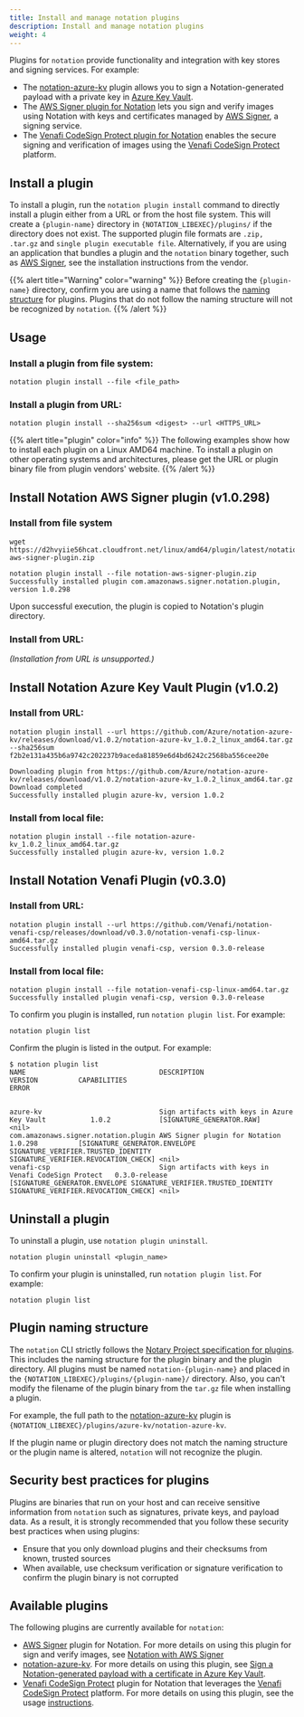 ```yaml
---
title: Install and manage notation plugins
description: Install and manage notation plugins
weight: 4
---
```


Plugins for `notation` provide functionality and integration with key stores and signing services. For example:
- The [notation-azure-kv](https://github.com/Azure/notation-azure-kv) plugin allows you to sign a Notation-generated payload with a private key in [Azure Key Vault](https://learn.microsoft.com/en-us/azure/key-vault/general/overview?wt.mc_id=azurelearn_inproduct_oss_notaryproject).
- The [AWS Signer plugin for Notation](https://docs.aws.amazon.com/signer/latest/developerguide/image-signing-prerequisites.html) lets you sign and verify images using Notation with keys and certificates managed by [AWS Signer](https://docs.aws.amazon.com/signer/latest/developerguide/Welcome.html), a signing service.
- The [Venafi CodeSign Protect plugin for Notation](https://github.com/Venafi/notation-venafi-csp) enables the secure signing and verification of images using the [Venafi CodeSign Protect](https://venafi.com/codesign-protect/) platform.

## Install a plugin

To install a plugin, run the `notation plugin install` command to directly install a plugin either from a URL or from the host file system. This will create a `{plugin-name}` directory in `{NOTATION_LIBEXEC}/plugins/` if the directory does not exist. The supported plugin file formats are `.zip, .tar.gz` and `single plugin executable file`. Alternatively, if you are using an application that bundles a plugin and the `notation` binary together, such as [AWS Signer](https://docs.aws.amazon.com/signer/latest/developerguide/image-signing-prerequisites.html), see the installation instructions from the vendor.

{{% alert title="Warning" color="warning" %}}
Before creating the `{plugin-name}` directory, confirm you are using a name that follows the [naming structure](#plugin-naming-structure) for plugins. Plugins that do not follow the naming structure will not be recognized by `notation`.
{{% /alert %}}

## Usage

### Install a plugin from file system:

`notation plugin install --file <file_path>`

### Install a plugin from URL: 

`notation plugin install --sha256sum <digest> --url <HTTPS_URL>`

{{% alert title="plugin" color="info" %}}
The following examples show how to install each plugin on a Linux AMD64 machine. To install a plugin on other operating systems and architectures, please get the URL or plugin binary file from plugin vendors' website.
{{% /alert %}}

## Install Notation AWS Signer plugin (v1.0.298)

### Install from file system

```console
wget https://d2hvyiie56hcat.cloudfront.net/linux/amd64/plugin/latest/notation-aws-signer-plugin.zip

notation plugin install --file notation-aws-signer-plugin.zip
Successfully installed plugin com.amazonaws.signer.notation.plugin, version 1.0.298
```
Upon successful execution, the plugin is copied to Notation's plugin directory.

### Install from URL:
*(Installation from URL is unsupported.)*

## Install Notation Azure Key Vault Plugin (v1.0.2)

### Install from URL:

```console
notation plugin install --url https://github.com/Azure/notation-azure-kv/releases/download/v1.0.2/notation-azure-kv_1.0.2_linux_amd64.tar.gz --sha256sum f2b2e131a435b6a9742c202237b9aceda81859e6d4bd6242c2568ba556cee20e

Downloading plugin from https://github.com/Azure/notation-azure-kv/releases/download/v1.0.2/notation-azure-kv_1.0.2_linux_amd64.tar.gz
Download completed
Successfully installed plugin azure-kv, version 1.0.2
```

### Install from local file:

```console
notation plugin install --file notation-azure-kv_1.0.2_linux_amd64.tar.gz
Successfully installed plugin azure-kv, version 1.0.2
```

## Install Notation Venafi Plugin (v0.3.0)

### Install from URL:

```console
notation plugin install --url https://github.com/Venafi/notation-venafi-csp/releases/download/v0.3.0/notation-venafi-csp-linux-amd64.tar.gz 
Successfully installed plugin venafi-csp, version 0.3.0-release
```

### Install from local file:

```console
notation plugin install --file notation-venafi-csp-linux-amd64.tar.gz
Successfully installed plugin venafi-csp, version 0.3.0-release
```

To confirm you plugin is installed, run `notation plugin list`. For example:

```console
notation plugin list
```

Confirm the plugin is listed in the output. For example:

```console
$ notation plugin list
NAME                                 DESCRIPTION                                           VERSION          CAPABILITIES                                                             ERROR


azure-kv                             Sign artifacts with keys in Azure Key Vault           1.0.2            [SIGNATURE_GENERATOR.RAW]                                                                     <nil>
com.amazonaws.signer.notation.plugin AWS Signer plugin for Notation                        1.0.298          [SIGNATURE_GENERATOR.ENVELOPE SIGNATURE_VERIFIER.TRUSTED_IDENTITY SIGNATURE_VERIFIER.REVOCATION_CHECK] <nil>
venafi-csp                           Sign artifacts with keys in Venafi CodeSign Protect   0.3.0-release    [SIGNATURE_GENERATOR.ENVELOPE SIGNATURE_VERIFIER.TRUSTED_IDENTITY SIGNATURE_VERIFIER.REVOCATION_CHECK] <nil>
```

## Uninstall a plugin
To uninstall a plugin, use `notation plugin uninstall`.

```console
notation plugin uninstall <plugin_name>
```

To confirm your plugin is uninstalled, run `notation plugin list`. For example:

```console
notation plugin list
```

## Plugin naming structure

The `notation` CLI strictly follows the [Notary Project specification for plugins](https://github.com/notaryproject/specifications/blob/main/specs/plugin-extensibility.md#plugin-mechanism). This includes the naming structure for the plugin binary and the plugin directory. All plugins must be named `notation-{plugin-name}` and placed in the `{NOTATION_LIBEXEC}/plugins/{plugin-name}/` directory. Also, you can't modify the filename of the plugin binary from the `tar.gz` file when installing a plugin.

For example, the full path to the [notation-azure-kv](https://github.com/Azure/notation-azure-kv) plugin is `{NOTATION_LIBEXEC}/plugins/azure-kv/notation-azure-kv`.

If the plugin name or plugin directory does not match the naming structure or the plugin name is altered, `notation` will not recognize the plugin.

## Security best practices for plugins

Plugins are binaries that run on your host and can receive sensitive information from `notation` such as signatures, private keys, and payload data. As a result, it is strongly recommended that you follow these security best practices when using plugins:

- Ensure that you only download plugins and their checksums from known, trusted sources
- When available, use checksum verification or signature verification to confirm the plugin binary is not corrupted

## Available plugins

The following plugins are currently available for `notation`:

- [AWS Signer](https://docs.aws.amazon.com/signer/latest/developerguide/image-signing-prerequisites.html) plugin for Notation. For more details on using this plugin for sign and verify images, see [Notation with AWS Signer](https://aws.amazon.com/blogs/containers/announcing-container-image-signing-with-aws-signer-and-amazon-eks/)
- [notation-azure-kv](https://github.com/Azure/notation-azure-kv). For more details on using this plugin, see [Sign a Notation-generated payload with a certificate in Azure Key Vault](https://learn.microsoft.com/azure/container-registry/container-registry-tutorial-sign-build-push?wt.mc_id=azurelearn_inproduct_oss_notaryproject).
- [Venafi CodeSign Protect](https://github.com/Venafi/notation-venafi-csp) plugin for Notation that leverages the [Venafi CodeSign Protect](https://venafi.com/codesign-protect/) platform.  For more details on using this plugin, see the usage [instructions](https://github.com/Venafi/notation-venafi-csp/blob/main/README.md).